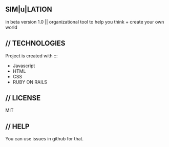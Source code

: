 SIM|u|LATION
---------------------------------------
in beta version 1.0 || 
organizational tool to help you think + create your own world

// TECHNOLOGIES
---------------------------------------
Project is created with :::
- Javascript
- HTML
- CSS
- RUBY ON RAILS

// LICENSE
---------------------------------------
MIT

// HELP
---------------------------------------
You can use issues in github for that.
